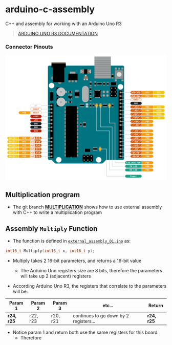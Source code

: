 # arduino-c-assembly
C++ and assembly for working with an Arduino Uno R3
> [ARDUINO UNO R3 DOCUMENTATION](https://docs.arduino.cc/hardware/uno-rev3/)

### Connector Pinouts
![Arduino Uno R3 Connector Pinouts Image](assets/connector-pinouts.png)

## Multiplication program
- The git branch [**MULTIPLICATION**](https://github.com/evvic/arduino-c-assembly/tree/MULTIPLICATION) shows how to use external assembly with C++ to write a multiplication program

## Assembly `Multiply` Function
- The function is defined in [`external_assembly_01.ino`](external_assembly_01.ino) as:
```C++
int16_t Multiply(int16_t x, int16_t y);
```
- Multiply takes 2 16-bit parameters, and returns a 16-bit value
    - The Arduino Uno registers size are 8 bits, therefore the parameters will take up 2 (adjacent) registers

- According Arduino Uno R3, the registers that correlate to the parameters will be:

| Param 1 | Param 2 | Param 3 | etc... | Return |
| ------- | ------- | ------- | ------ | ------ |
| **r24, r25** | r22, r23 | r20, r21 | continues to go down by 2 registers... | **r24, r25** |

- Notice param 1 and return both use the same registers for this board
    - Therefore 